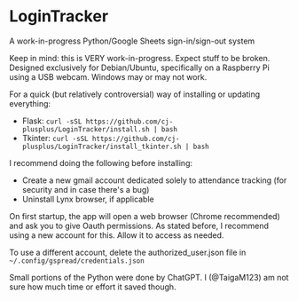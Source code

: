 # LoginTracker
A work-in-progress Python/Google Sheets sign-in/sign-out system

Keep in mind: this is VERY work-in-progress. Expect stuff to be broken.
Designed exclusively for Debian/Ubuntu, specifically on a Raspberry Pi using a USB webcam. Windows may or may not work.

For a quick (but relatively controversial) way of installing or updating everything:
* Flask: `curl -sSL https://github.com/cj-plusplus/LoginTracker/install.sh | bash`
* Tkinter: `curl -sSL https://github.com/cj-plusplus/LoginTracker/install_tkinter.sh | bash`

I recommend doing the following before installing:
* Create a new gmail account dedicated solely to attendance tracking (for security and in case there's a bug)
* Uninstall Lynx browser, if applicable

On first startup, the app will open a web browser (Chrome recommended) and ask you to give Oauth permissions. As stated before, I recommend using a new account for this. Allow it to access as needed.

To use a different account, delete the authorized_user.json file in ```~/.config/gspread/credentials.json```

Small portions of the Python were done by ChatGPT. I (@TaigaM123) am not sure how much time or effort it saved though.
